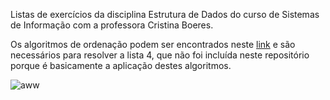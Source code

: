 Listas de exercícios da disciplina Estrutura de Dados do curso de Sistemas de Informação com a professora Cristina Boeres.

Os algoritmos de ordenação podem ser encontrados neste [link](https://github.com/BaldissaraMatheus/algoritmos-ordenacao) e são necessários para resolver a lista 4, que não foi incluída neste repositório porque é basicamente a aplicação destes algoritmos.

![aww](https://camo.githubusercontent.com/a2c2d5657a735c5c8fe60ebf7cb2c9195169df26/68747470733a2f2f692e70696e696d672e636f6d2f6f726967696e616c732f35642f31352f31632f35643135316361373962343732356435663334656465646530643832326633312e6a7067)